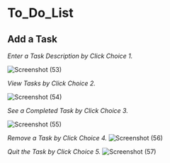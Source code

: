 # To_Do_List

## Add a Task
_Enter a Task Description by Click Choice 1._

![Screenshot (53)](https://github.com/Rabiu7/To_Do_List/assets/132151445/272641ab-ab7d-4323-84f8-7cfd15ea5fca)

_View Tasks by Click Choice 2._

![Screenshot (54)](https://github.com/Rabiu7/To_Do_List/assets/132151445/ac95d43c-c1b6-42c6-a13c-f3cd46c3dd89)

_See a Completed Task by Click Choice 3._

![Screenshot (55)](https://github.com/Rabiu7/To_Do_List/assets/132151445/2d3777e6-7059-437e-b5c9-a6f976c61e34)

_Remove a Task by Click Choice 4._
![Screenshot (56)](https://github.com/Rabiu7/To_Do_List/assets/132151445/ef6dfa99-40cc-411d-b029-7e91cf081152)

_Quit the Task by Click Choice 5._
![Screenshot (57)](https://github.com/Rabiu7/To_Do_List/assets/132151445/c59897a3-f669-40d0-a3f9-8683cfe51259)
